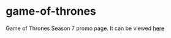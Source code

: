 # game-of-thrones
Game of Thrones Season 7 promo page. It can be viewed [here](https://thatdudemitch.github.io/game-of-thrones/)
